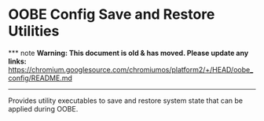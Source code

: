 # OOBE Config Save and Restore Utilities

*** note
**Warning: This document is old & has moved.  Please update any links:**<br>
https://chromium.googlesource.com/chromiumos/platform2/+/HEAD/oobe_config/README.md
***

Provides utility executables to save and restore system state that can
be applied during OOBE.
